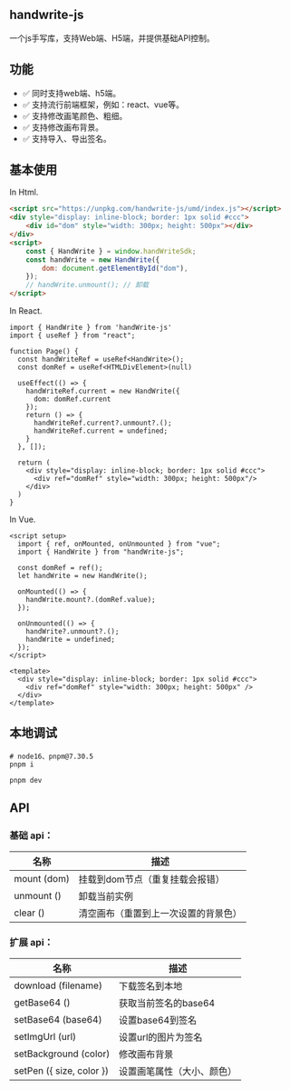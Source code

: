 ## handwrite-js

一个js手写库，支持Web端、H5端，并提供基础API控制。

## 功能
- ✅ 同时支持web端、h5端。
- ✅ 支持流行前端框架，例如：react、vue等。
- ✅ 支持修改画笔颜色、粗细。
- ✅ 支持修改画布背景。
- ✅ 支持导入、导出签名。

## 基本使用
In Html.

```html
<script src="https://unpkg.com/handwrite-js/umd/index.js"></script>
<div style="display: inline-block; border: 1px solid #ccc">
    <div id="dom" style="width: 300px; height: 500px"></div>
</div>
<script>
    const { HandWrite } = window.handWriteSdk;
    const handWrite = new HandWrite({
        dom: document.getElementById("dom"),
    });
    // handWrite.unmount(); // 卸载
</script>
```

In React.

```tsx
import { HandWrite } from 'handWrite-js'
import { useRef } from "react";

function Page() {
  const handWriteRef = useRef<HandWrite>();
  const domRef = useRef<HTMLDivElement>(null)

  useEffect(() => {
    handWriteRef.current = new HandWrite({
      dom: domRef.current
    });
    return () => {
      handWriteRef.current?.unmount?.();
      handWriteRef.current = undefined;
    }
  }, []);

  return (
    <div style="display: inline-block; border: 1px solid #ccc">
      <div ref="domRef" style="width: 300px; height: 500px"/>
    </div>
  )
}

```

In Vue.

```vue
<script setup>
  import { ref, onMounted, onUnmounted } from "vue";
  import { HandWrite } from "handWrite-js";

  const domRef = ref();
  let handWrite = new HandWrite();

  onMounted(() => {
    handWrite.mount?.(domRef.value);
  });

  onUnmounted(() => {
    handWrite?.unmount?.();
    handWrite = undefined;
  });
</script>

<template>
  <div style="display: inline-block; border: 1px solid #ccc">
    <div ref="domRef" style="width: 300px; height: 500px" />
  </div>
</template>

```

## 本地调试
```shell
# node16、pnpm@7.30.5
pnpm i

pnpm dev
```

## API
### 基础 api：

| 名称          | 描述                 |
|-------------|--------------------|
| mount (dom) | 挂载到dom节点（重复挂载会报错）  |
| unmount ()  | 卸载当前实例             |
| clear () | 清空画布（重置到上一次设置的背景色） |

### 扩展 api：

| 名称                       | 描述     |
|--------------------------|--------|
| download (filename)      | 下载签名到本地 |
| getBase64 ()             | 获取当前签名的base64 |
| setBase64 (base64)       | 设置base64到签名 |
| setImgUrl (url)          | 设置url的图片为签名 |
| setBackground (color)    | 修改画布背景 |
| setPen ({ size, color }) | 设置画笔属性（大小、颜色） |
